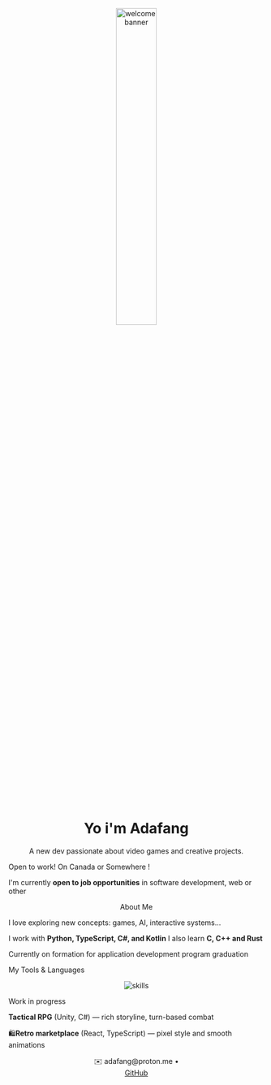 <p align="center">
  <img src="https://i.pinimg.com/originals/26/67/e0/2667e0f188eafba8fc3a082d52137607.gif" width="40%" alt="welcome banner" />
</p>

<h1 align="center"> Yo i'm Adafang </h1>

<p align="center">
 A new dev passionate about video games and creative projects.
</p>

Open to work! On Canada or Somewhere !

I'm currently **open to job opportunities** in software development, web or other

<p align="center">
About Me
</p>

  
  I love exploring new concepts: games, AI, interactive systems...
  
  I work with **Python, TypeScript, C#, and Kotlin**
  I also learn **C, C++ and Rust**

  Currently on formation for application development program graduation
  
My Tools & Languages

<p align="center">
  <img src="https://skillicons.dev/icons?i=python,typescript,cs,kotlin,react,unity" alt="skills" />
</p>


Work in progress

  **Tactical RPG** (Unity, C#) — rich storyline, turn-based combat
 
  🛍**Retro marketplace** (React, TypeScript) — pixel style and smooth animations


<p align="center">
  ✉️ adafang@proton.me • 
  <br>
  <a href="https://github.com/0xAdafang">GitHub</a>
</p>
